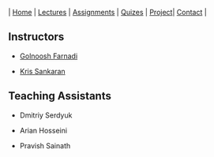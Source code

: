 
| [Home](index.md) | [Lectures](lectures.md) | [Assignments](assignments.md) | [Quizes](quizes.md) | [Project](project.md)| [Contact](contact.md) |

## Instructors

- [Golnoosh Farnadi](https://gfarnadi.github.io/)

- [Kris Sankaran](http://krisrs1128.github.io/personal-site/) 

 
 ## Teaching Assistants
 
 - Dmitriy Serdyuk 
 
 - Arian Hosseini
 
 - Pravish Sainath
 
 
